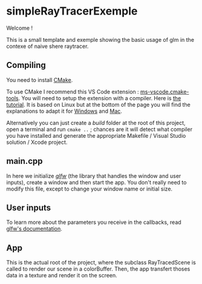 # simpleRayTracerExemple

Welcome !

This is a small template and exemple showing the basic usage of glm in the contexe of naive shere raytracer.

## Compiling

You need to install [CMake](https://cmake.org/download/).

To use CMake I recommend this VS Code extension : [ms-vscode.cmake-tools](https://marketplace.visualstudio.com/items?itemName=ms-vscode.cmake-tools). You will need to setup the extension with a compiler. Here is [the tutorial](https://code.visualstudio.com/docs/cpp/cmake-linux). It is based on Linux but at the bottom of the page you will find the explanations to adapt it for [Windows](https://code.visualstudio.com/docs/cpp/config-msvc) and [Mac](https://code.visualstudio.com/docs/cpp/config-clang-mac).

Alternatively you can just create a *build* folder at the root of this project, open a terminal and run `cmake ..` ; chances are it will detect what compiler you have installed and generate the appropriate Makefile / Visual Studio solution / Xcode project.

## main.cpp

In here we initialize [*glfw*](https://www.glfw.org/docs/latest/) (the library that handles the window and user inputs), create a window and then start the app. You don't really need to modify this file, except to change your window name or initial size.

## User inputs

To learn more about the parameters you receive in the callbacks, read [glfw's documentation](https://www.glfw.org/docs/latest/input_guide.html).

## App

This is the actual root of the project, where the subclass RayTracedScene is called to render our scene in a colorBuffer.
Then, the app transfert thoses data in a texture and render it on the screen.
